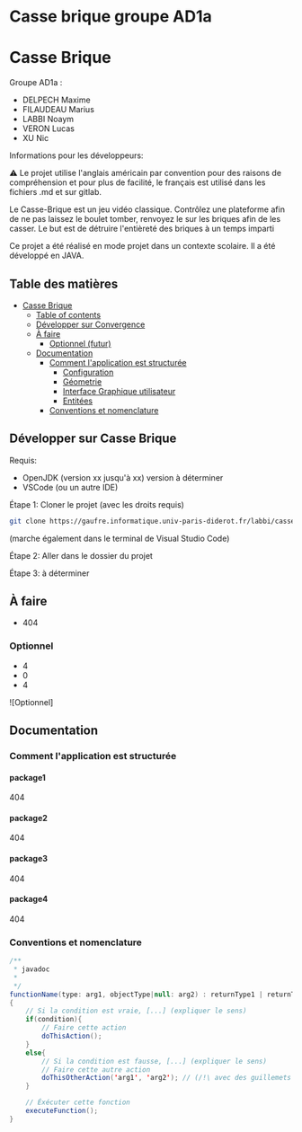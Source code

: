 # Casse brique groupe AD1a

# Casse Brique

Groupe AD1a : 
 - DELPECH	Maxime
 - FILAUDEAU Marius
 - LABBI Noaym
 - VERON Lucas
 - XU Nic

Informations pour les développeurs:

⚠️ Le projet utilise l'anglais américain par convention
pour des raisons de compréhension et pour plus de facilité,
le français est utilisé dans les fichiers .md et sur gitlab.

Le Casse-Brique est un jeu vidéo classique.
Contrôlez une plateforme afin de ne pas laissez le boulet tomber,
renvoyez le sur les briques afin de les casser.
Le but est de détruire l'entièreté des briques à un temps imparti

Ce projet a été réalisé en mode projet dans un contexte scolaire. Il a été développé en JAVA.

## Table des matières

- [Casse Brique](#casse-brique)
  - [Table of contents](#table-des-matières)
  - [Développer sur Convergence](#développer-sur-Casse-Brique)
  - [À faire](#à-faire)
    - [Optionnel (futur)](#optionnel)
  - [Documentation](#documentation)
    - [Comment l'application est structurée](#comment-lapplication-est-structurée)
      - [Configuration](#configuration)
      - [Géometrie](#géométrie)
      - [Interface Graphique utilisateur](#gui)
      - [Entitées](#modèle)
    - [Conventions et nomenclature](#conventions-et-nomenclature)

## Développer sur Casse Brique

Requis:

- OpenJDK (version xx jusqu'à xx) version à déterminer
- VSCode (ou un autre IDE)

Étape 1: Cloner le projet (avec les droits requis)

```bash
git clone https://gaufre.informatique.univ-paris-diderot.fr/labbi/casse-brique-groupe-ad1a.git
```
(marche également dans le terminal de Visual Studio Code)

Étape 2: Aller dans le dossier du projet

Étape 3: à déterminer


## À faire

- 404

### Optionnel

- 4
- 0
- 4

![Optionnel]

## Documentation

### Comment l'application est structurée

#### package1

404

#### package2

404

#### package3

404 

#### package4

404

### Conventions et nomenclature

```java
/**
 * javadoc
 *
 */
functionName(type: arg1, objectType|null: arg2) : returnType1 | returnType2 // (en camelCase)
{
    // Si la condition est vraie, [...] (expliquer le sens)
    if(condition){
        // Faire cette action
        doThisAction();
    }
    else{
        // Si la condition est fausse, [...] (expliquer le sens)
        // Faire cette autre action
        doThisOtherAction('arg1', 'arg2'); // (/!\ avec des guillemets simples pour les arguments)
    }

    // Éxécuter cette fonction
    executeFunction();
}
```

